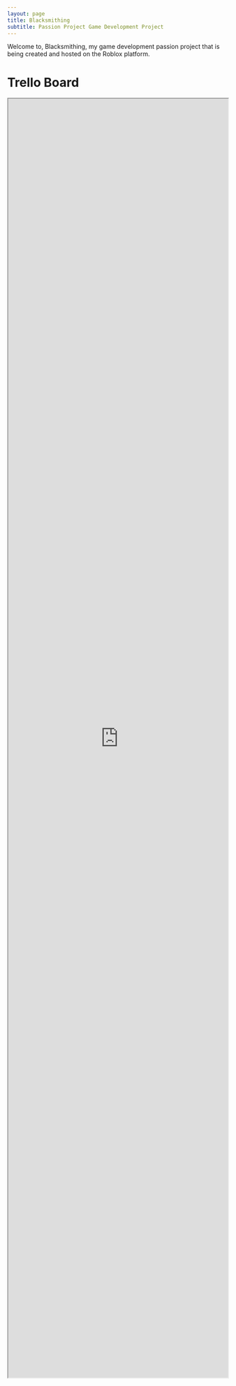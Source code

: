 ```yaml
---
layout: page
title: Blacksmithing
subtitle: Passion Project Game Development Project
---
```


Welcome to, Blacksmithing, my game development passion project that is being created and hosted on the Roblox platform.

# Trello Board

<div class="TrelloBoard">
<iframe src="https://trello.com/b/sNiWRDP8.html" width = "100%" height = "75%" alt="NotFound"></iframe>
</div>
